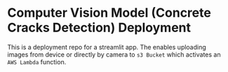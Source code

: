 # Computer Vision Model (Concrete Cracks Detection) Deployment 
This is a deployment repo for a streamlit app. The enables uploading images from device or directly by camera to `s3 Bucket` which activates an `AWS Lambda` function.